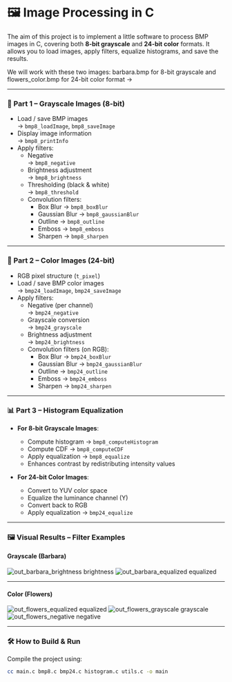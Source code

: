 # 🖼️ Image Processing in C

The aim of this project is to implement a little software to process BMP images in C, covering both **8-bit grayscale** and **24-bit color** formats. It allows you to load
images, apply filters, equalize histograms, and save the results. 

We will work with these two images: barbara.bmp for 8-bit grayscale and flowers_color.bmp for 24-bit color format →


---

### 🩶 Part 1 – Grayscale Images (8-bit)

- Load / save BMP images  
  → `bmp8_loadImage`, `bmp8_saveImage`
- Display image information  
  → `bmp8_printInfo`
- Apply filters:
  - Negative  
    → `bmp8_negative`
  - Brightness adjustment  
    → `bmp8_brightness`
  - Thresholding (black & white)  
    → `bmp8_threshold`
  - Convolution filters:
    - Box Blur → `bmp8_boxBlur`
    - Gaussian Blur → `bmp8_gaussianBlur`
    - Outline → `bmp8_outline`
    - Emboss → `bmp8_emboss`
    - Sharpen → `bmp8_sharpen`

---

### 🌈 Part 2 – Color Images (24-bit)

- RGB pixel structure (`t_pixel`)
- Load / save BMP color images  
  → `bmp24_loadImage`, `bmp24_saveImage`
- Apply filters:
  - Negative (per channel)  
    → `bmp24_negative`
  - Grayscale conversion  
    → `bmp24_grayscale`
  - Brightness adjustment  
    → `bmp24_brightness`
  - Convolution filters (on RGB):
    - Box Blur → `bmp24_boxBlur`
    - Gaussian Blur → `bmp24_gaussianBlur`
    - Outline → `bmp24_outline`
    - Emboss → `bmp24_emboss`
    - Sharpen → `bmp24_sharpen`

---

### 📊 Part 3 – Histogram Equalization

- **For 8-bit Grayscale Images**:
  - Compute histogram → `bmp8_computeHistogram`
  - Compute CDF → `bmp8_computeCDF`
  - Apply equalization → `bmp8_equalize`
  - Enhances contrast by redistributing intensity values

- **For 24-bit Color Images**:
  - Convert to YUV color space
  - Equalize the luminance channel (Y)
  - Convert back to RGB
  - Apply equalization → `bmp24_equalize`

---

### 🖼️ Visual Results – Filter Examples

#### Grayscale (Barbara)

![out_barbara_brightness](https://github.com/user-attachments/assets/12b855ba-3177-42c3-902a-a37fdf44f1e9) brightness
![out_barbara_equalized](https://github.com/user-attachments/assets/8bf8089c-7846-4c31-a288-e98eed8a98a3) equalized

---

#### Color (Flowers)
![out_flowers_equalized](https://github.com/user-attachments/assets/7daeae42-c6ad-480b-a6bc-f74189b61d65) equalized
![out_flowers_grayscale](https://github.com/user-attachments/assets/76ee7bb6-ae51-475c-8776-2ecf8edafff9) grayscale
![out_flowers_negative](https://github.com/user-attachments/assets/332eae51-ba7b-40a0-b21e-f3dfcea6940a) negative


---

### 🛠️ How to Build & Run

Compile the project using:

```bash
cc main.c bmp8.c bmp24.c histogram.c utils.c -o main
